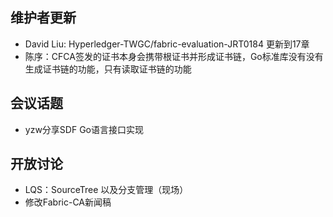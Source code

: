 ## 维护者更新
- David Liu: Hyperledger-TWGC/fabric-evaluation-JRT0184 更新到17章
- 陈序：CFCA签发的证书本身会携带根证书并形成证书链，Go标准库没有没有生成证书链的功能，只有读取证书链的功能
## 会议话题
- yzw分享SDF Go语言接口实现
## 开放讨论
- LQS：SourceTree 以及分支管理（现场）
- 修改Fabric-CA新闻稿